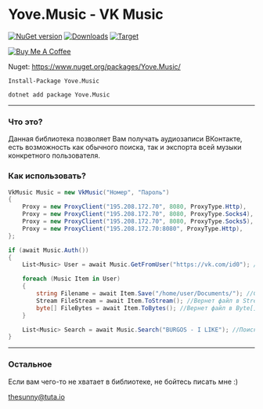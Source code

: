 # Yove.Music - VK Music

[![NuGet version](https://badge.fury.io/nu/Yove.Music.svg)](https://badge.fury.io/nu/Yove.Music)
[![Downloads](https://img.shields.io/nuget/dt/Yove.Music.svg)](https://www.nuget.org/packages/Yove.Music)
[![Target](https://img.shields.io/badge/.NET%20Standard-2.0-green.svg)](https://docs.microsoft.com/ru-ru/dotnet/standard/net-standard)

<a href="https://www.buymeacoffee.com/3ZEnINLSR" target="_blank"><img src="https://www.buymeacoffee.com/assets/img/custom_images/orange_img.png" alt="Buy Me A Coffee" style="height: auto !important;width: auto !important;" ></a>

Nuget: https://www.nuget.org/packages/Yove.Music/

```
Install-Package Yove.Music
```

```
dotnet add package Yove.Music
```
___

### Что это?

Данная библиотека позволяет Вам получать аудиозаписи ВКонтакте, есть возможность как обычного поиска, так и экспорта всей музыки конкретного пользователя.

### Как использовать?

```csharp
VkMusic Music = new VkMusic("Номер", "Пароль")
{
    Proxy = new ProxyClient("195.208.172.70", 8080, ProxyType.Http),
    Proxy = new ProxyClient("195.208.172.70", 8080, ProxyType.Socks4),
    Proxy = new ProxyClient("195.208.172.70", 8080, ProxyType.Socks5),
    Proxy = new ProxyClient("195.208.172.70:8080", ProxyType.Http),
};

if (await Music.Auth())
{
    List<Music> User = await Music.GetFromUser("https://vk.com/id0"); //Вернет всю музыку пользователя.

    foreach (Music Item in User)
    {
        string Filename = await Item.Save("/home/user/Documents/"); //Скачает и сохранит музыку в папку.
        Stream FileStream = await Item.ToStream(); //Вернет файл в Stream
        byte[] FileBytes = await Item.ToBytes(); //Вернет файл в Byte[]
    }

    List<Music> Search = await Music.Search("BURGOS - I LIKE"); //Поиск музыки по названию.
}
```

___

### Остальное

Если вам чего-то не хватает в библиотеке, не бойтесь писать мне :)

<thesunny@tuta.io>
